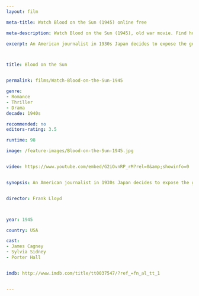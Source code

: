 ```yaml
---
layout: film

meta-title: Watch Blood on the Sun (1945) online free

meta-description: Watch Blood on the Sun (1945), old war movie. Find hundreds of classic public domain films at La Filmothèque .

excerpt: An American journalist in 1930s Japan decides to expose the government's scheme for world domination.



title: Blood on the Sun


permalink: films/Watch-Blood-on-the-Sun-1945

genre:
- Romance
- Thriller
- Drama
decade: 1940s

recommended: no
editors-rating: 3.5

runtime: 98

image: /feature-images/Blood-on-the-Sun-1945.jpg


video: https://www.youtube.com/embed/G2iOvnRP_rM?rel=0&amp;showinfo=0


synopsis: An American journalist in 1930s Japan decides to expose the government's scheme for world domination.


director: Frank Lloyd



year: 1945

country: USA

cast:
- James Cagney
- Sylvia Sidney
- Porter Hall


imdb: http://www.imdb.com/title/tt0037547/?ref_=fn_al_tt_1


---
```


